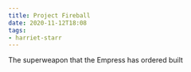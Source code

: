 ```yaml
---
title: Project Fireball
date: 2020-11-12T18:08
tags:
- harriet-starr
---
```


The superweapon that the Empress has ordered built
